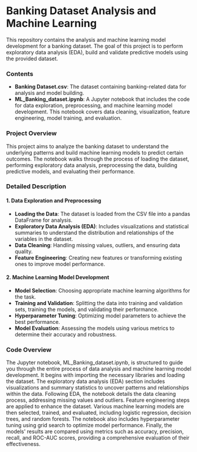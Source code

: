 
# Banking Dataset Analysis and Machine Learning

This repository contains the analysis and machine learning model development for a banking dataset. The goal of this project is to perform exploratory data analysis (EDA), build and validate predictive models using the provided dataset.

### Contents
- **Banking Dataset.csv**: The dataset containing banking-related data for analysis and model building.
- **ML_Banking_dataset.ipynb**: A Jupyter notebook that includes the code for data exploration, preprocessing, and machine learning model development. This notebook covers data cleaning, visualization, feature engineering, model training, and evaluation.

### Project Overview
This project aims to analyze the banking dataset to understand the underlying patterns and build machine learning models to predict certain outcomes. The notebook walks through the process of loading the dataset, performing exploratory data analysis, preprocessing the data, building predictive models, and evaluating their performance.

### Detailed Description

#### 1. Data Exploration and Preprocessing
- **Loading the Data**: The dataset is loaded from the CSV file into a pandas DataFrame for analysis.
- **Exploratory Data Analysis (EDA)**: Includes visualizations and statistical summaries to understand the distribution and relationships of the variables in the dataset.
- **Data Cleaning**: Handling missing values, outliers, and ensuring data quality.
- **Feature Engineering**: Creating new features or transforming existing ones to improve model performance.

#### 2. Machine Learning Model Development
- **Model Selection**: Choosing appropriate machine learning algorithms for the task.
- **Training and Validation**: Splitting the data into training and validation sets, training the models, and validating their performance.
- **Hyperparameter Tuning**: Optimizing model parameters to achieve the best performance.
- **Model Evaluation**: Assessing the models using various metrics to determine their accuracy and robustness.

### Code Overview
The Jupyter notebook, ML_Banking_dataset.ipynb, is structured to guide you through the entire process of data analysis and machine learning model development. It begins with importing the necessary libraries and loading the dataset. The exploratory data analysis (EDA) section includes visualizations and summary statistics to uncover patterns and relationships within the data. Following EDA, the notebook details the data cleaning process, addressing missing values and outliers. Feature engineering steps are applied to enhance the dataset. Various machine learning models are then selected, trained, and evaluated, including logistic regression, decision trees, and random forests. The notebook also includes hyperparameter tuning using grid search to optimize model performance. Finally, the models' results are compared using metrics such as accuracy, precision, recall, and ROC-AUC scores, providing a comprehensive evaluation of their effectiveness.

